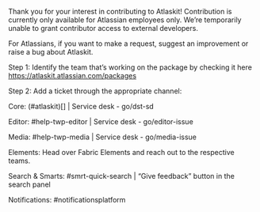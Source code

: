 Thank you for your interest in contributing to Atlaskit! Contribution is currently only available for Atlassian employees only. We’re temporarily unable to grant contributor access to external developers.

For Atlassians, if you want to make a request, suggest an improvement or raise a bug about Atlaskit.

Step 1: Identify the team that’s working on the package by checking it here https://atlaskit.atlassian.com/packages

Step 2: Add a ticket through the appropriate channel:

Core: (#atlaskit)[] | Service desk - go/dst-sd

Editor: #help-twp-editor | Service desk - go/editor-issue

Media: #help-twp-media | Service desk - go/media-issue

Elements: Head over Fabric Elements and reach out to the respective teams.

Search & Smarts: #smrt-quick-search | “Give feedback” button in the search panel

Notifications: #notificationsplatform